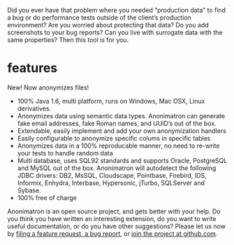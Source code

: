 Did you ever have that problem where you needed “production data” to find a bug or do performance tests outside of the client’s production environment? Are you worried about protecting that data? Do you add screenshots to your bug reports? Can you live with surrogate data with the same properties? Then this tool is for you.

# features

New! Now anonymizes files!

- 100% Java 1.6, multi platform, runs on Windows, Mac OSX, Linux derivatives.
- Anonymizes data using semantic data types. Anonimatron can generate fake email addresses, fake Roman names, and UUID’s out of the box.
- Extendable, easily implement and add your own anonymization handlers
- Easily configurable to anonymize specific colums in specific tables
- Anonymizes data in a 100% reproducable manner, no need to re-write your tests to handle random data
- Multi database, uses SQL92 standards and supports Oracle, PostgreSQL and MySQL out of the box. Anonimatron will autodetect the following JDBC drivers: DB2, MsSQL, Cloudscape, Pointbase, Firebird, IDS, Informix, Enhydra, Interbase, Hypersonic, jTurbo, SQLServer and Sybase.
- 100% free of charge

Anonimatron is an open source project, and gets better with your help. Do you think you have written an interesting extension, do you want to write useful documentation, or do you have other suggestions? Please let us now by [filing a feature request, a bug report](https://github.com/realrolfje/anonimatron/issues), or [join the project at github.com](https://github.com/realrolfje/anonimatron).
